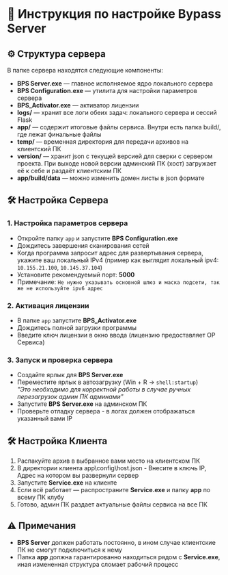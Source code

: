 # 📖 Инструкция по настройке Bypass Server

## ⚙️ Структура сервера
В папке сервера находятся следующие компоненты:
- **BPS Server.exe** — главное исполняемое ядро локального сервера
- **BPS Configuration.exe** — утилита для настройки параметров сервера
- **BPS_Activator.exe** — активатор лицензии
- **logs/** — хранит все логи обеих задач: локального сервера и сессий Flask
- **app/** — содержит итоговые файлы сервиса. Внутри есть папка build/, где лежат финальные файлы
- **temp/** — временная директория для передачи архивов на клиентский ПК
- **version/** — хранит json с текущей версией для сверки с сервером проекта. При выходе новой версии админский ПК (хост) загружает её к себе и раздаёт клиентским ПК
- **app/build/data** — можно изменить домен листы в json формате

## 🛠️ Настройка Сервера

### 1. Настройка параметров сервера
- Откройте папку `app` и запустите **BPS Configuration.exe**
- Дождитесь завершения сканирования сетей
- Когда программа запросит адрес для развертывания сервера, укажите ваш локальный IPv4 (пример как выглядит локальный ipv4: `10.155.21.100`, `10.145.37.104`)
- Установите рекомендуемый порт: **5000**
- Примечание: `Не нужно указывать основной шлюз и маска подсети, так же не используйте ipv6 адрес`

### 2. Активация лицензии
- В папке `app` запустите **BPS_Activator.exe**
- Дождитесь полной загрузки программы
- Введите ключ лицензии в окно ввода (лицензию предоставляет OP Сервиса)

### 3. Запуск и проверка сервера
- Создайте ярлык для **BPS Server.exe**
- Переместите ярлык в автозагрузку (Win + R → `shell:startup`)  
  *"Это необходимо для корректной работы в случае ручных перезагрузок админ ПК админами"*
- Запустите **BPS Server.exe** на админском ПК
- Проверьте отладку сервера - в логах должен отображаться указанный вами IP


## 🛠️ Настройка Клиента
1. Распакуйте архив в выбранное вами место на клиентском ПК
2. В директории клиента  app\config\host.json - Внесите в ключь IP, Адрес на котором вы развернули сервер
3. Запустите **Service.exe** на клиенте
4. Если всё работает — распространите **Service.exe** и папку **app** по всему ПК клубу
5. Готово, админ ПК раздает актуальные файлы сервиса на все ПК

## ⚠️ Примечания
- **BPS Server** должен работать постоянно, в ином случае клиентские ПК не смогут подключиться к нему
- Папка **app** должна гарантированно находиться рядом с **Service.exe**, иная измененная структура сломает рабочий процесс
